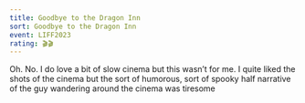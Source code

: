 ```yaml
---
title: Goodbye to the Dragon Inn
sort: Goodbye to the Dragon Inn
event: LIFF2023
rating: 🎬🎬
---
```

Oh. No. I do love a bit of slow cinema but this wasn’t for me. I quite liked the shots of the cinema but the sort of humorous, sort of spooky half narrative of the guy wandering around the cinema was tiresome 